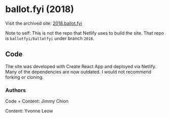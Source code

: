 # ballot.fyi (2018)
Visit the archived site: [2018.ballot.fyi](https://2018.ballot.fyi)

Note to self: This is not the repo that Netlify uses to build the site. That repo is `ballotfyi/ballotfyi` under branch `2018`.

## Code
The site was developed with Create React App and deployed via Netlify. Many of the dependencies are now outdated. I would not recommend forking or cloning.


### Authors
Code + Content: Jimmy Chion

Content: Yvonne Leow
